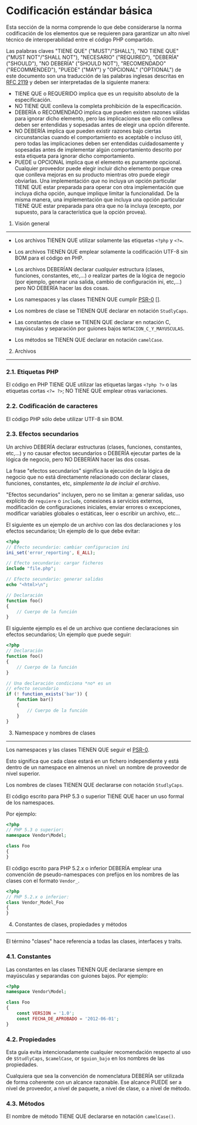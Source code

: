 Codificación estándar básica
=====================

Esta sección de la norma comprende lo que debe considerarse la norma codificación de los elementos que se requieren para garantizar un alto nivel técnico de
interoperabilidad entre el código PHP compartido.

Las palabras claves "TIENE QUE" ("MUST"/"SHALL"), "NO TIENE QUE" ("MUST NOT"/"SHALL NOT"), "NECESARIO" ("REQUIRED"), "DEBERÍA" ("SHOULD"), "NO DEBERÍA" ("SHOULD NOT"), "RECOMENDADO" ("RECOMMENDED"), "PUEDE" ("MAY") y "OPCIONAL" ("OPTIONAL") de este documento son una traducción de las palabras inglesas descritas en [RFC 2119][] y deben ser interpretadas de la siguiente manera: 
- TIENE QUE o REQUERIDO implica que es un requisito absoluto de la especificación.
- NO TIENE QUE conlleva la completa prohibición de la especificación.
- DEBERÍA o RECOMENDADO implica que pueden existen razones válidas para ignorar dicho elemento, pero las implicaciones que ello conlleva deben ser entendidas y sopesadas antes de elegir una opción diferente.
- NO DEBERÍA implica que pueden existir razones bajo ciertas circunstancias cuando el comportamiento es aceptable o incluso útil, pero todas las implicaciones deben ser entendidas cuidadosamente y sopesadas antes de implementar algún comportamiento descrito por esta etiqueta para ignorar dicho comportamiento.
- PUEDE u OPCIONAL implica que el elemento es puramente opcional. Cualquier proveedor puede elegir incluir dicho elemento porque crea que conlleva mejoras en su producto mientras otro puede elegir obviarlas. Una implementación que no incluya un opción particular TIENE QUE estar preparada para operar con otra implementación que incluya dicha opción, aunque implique limitar la funcionalidad. De la misma manera, una implementación que incluya una opción particular TIENE QUE estar preparada para otra que no la incluya (excepto, por supuesto, para la característica que la opción provea).

[RFC 2119]: http://www.ietf.org/rfc/rfc2119.txt
[PSR-0]: https://github.com/php-fig/fig-standards/blob/master/accepted/PSR-0.md

1. Visión general
----------------------

- Los archivos TIENEN QUE utilizar solamente las etiquetas `<?php` y `<?=`.

- Los archivos TIENEN QUE emplear solamente la codificación UTF-8 sin BOM para el código en PHP.

- Los archivos DEBERÍAN declarar *cualquier* estructura (clases, funciones, constantes, etc,...) *o* realizar partes de la lógica de negocio (por ejemplo, generar una salida, cambio de configuración ini, etc,...) pero NO DEBERÍA hacer las dos cosas.

- Los namespaces y las clases TIENEN QUE cumplir [PSR-0] [].

- Los nombres de clase se TIENEN QUE declarar en notación `StudlyCaps`.

- Las constantes de clase se TIENEN QUE declarar en notación C, mayúsculas y separación por guiones bajos `NOTACION_C_Y_MAYUSCULAS`.

- Los métodos se TIENEN QUE declarar en notación `camelCase`.

2. Archivos
--------------

### 2.1. Etiquetas PHP

El código en PHP TIENE QUE utilizar las etiquetas largas `<?php ?>` o las etiquetas cortas `<?= ?>`; NO TIENE QUE emplear otras variaciones.

### 2.2. Codificación de caracteres

El código PHP sólo debe utilizar UTF-8 sin BOM.

### 2.3. Efectos secundarios

Un archivo DEBERÍA declarar estructuras (clases, funciones, constantes, etc,...) y no causar efectos secundarios o DEBERÍA ejecutar partes de la lógica de negocio, pero NO DEBERÍAN hacer las dos cosas.

La frase "efectos secundarios" significa la ejecución de la lógica de negocio que no está directamente relacionado con
declarar clases, funciones, constantes, etc, *simplemente la de incluir el archivo*.

"Efectos secundarios" incluyen, pero no se limitan a: generar salidas, uso explícito de `requiere` o `include`, conexiones a servicios externos, modificación de configuraciones iniciales, enviar errores o excepciones, modificar variables globales o estáticas, leer o escribir un archivo, etc...

El siguiente es un ejemplo de un archivo con las dos declaraciones y los efectos secundarios;
Un ejemplo de lo que debe evitar:

```php
<?php
// Efecto secundario: cambiar configuracion ini
ini_set('error_reporting', E_ALL);

// Efecto secundario: cargar ficheros
include "file.php";

// Efecto secundario: generar salidas
echo "<html>\n";

// Declaración
function foo()
{
    // Cuerpo de la función
}
```

El siguiente ejemplo es el de un archivo que contiene declaraciones sin efectos secundarios;
Un ejemplo que puede seguir:

```php
<?php
// Declaración
function foo()
{
    // Cuerpo de la función
}

// Una declaración condiciona *no* es un
// efecto secundario
if (! function_exists('bar')) {
    function bar()
    {
        // Cuerpo de la función
    }
}
```

3. Namespace y nombres de clases
----------------------------------------------

Los namespaces y las clases TIENEN QUE seguir el [PSR-0][].

Esto significa que cada clase estará en un fichero independiente y está dentro de un namespace en almenos un nivel: un nombre de proveedor de nivel superior.

Los nombres de clases TIENEN QUE declararse con notación `StudlyCaps`.

El código escrito para PHP 5.3 o superior TIENE QUE hacer un uso formal de los namespaces.

Por ejemplo:

```php
<?php
// PHP 5.3 o superior:
namespace Vendor\Model;

class Foo
{
}
```

El código escrito para PHP 5.2.x o inferior DEBERÍA emplear una convención de pseudo-namespaces con prefijos en los nombres de las clases con el formato `Vendor_`.

```php
<?php
// PHP 5.2.x o inferior:
class Vendor_Model_Foo
{
}
```

4. Constantes de clases, propiedades y métodos
---------------------------------------------------------------

El término "clases" hace referencia a todas las clases, interfaces y traits.

### 4.1. Constantes

Las constantes en las clases TIENEN QUE declararse siempre en mayúsculas y separandas con guiones bajos.
Por ejemplo:

```php
<?php
namespace Vendor\Model;

class Foo
{
    const VERSION = '1.0';
    const FECHA_DE_APROBADO = '2012-06-01';
}
```

### 4.2. Propiedades

Esta guía evita intencionadamente cualquier recomendación respecto al uso de `$StudlyCaps`, `$camelCase`, or `$guion_bajo` en los nombres de las propiedades.

Cualquiera que sea la convención de nomenclatura DEBERÍA ser utilizada de forma coherente con un alcance razonable. Ese alcance PUEDE ser a nivel de proveedor, a nivel de paquete, a nivel de clase, o a nivel de método.

### 4.3. Métodos

El nombre de método TIENE QUE declararse en notación `camelCase()`.
